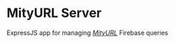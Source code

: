 # MityURL Server
ExpressJS app for managing [_MityURL_](https://github.com/prakhargurunani/MityURL) Firebase queries
